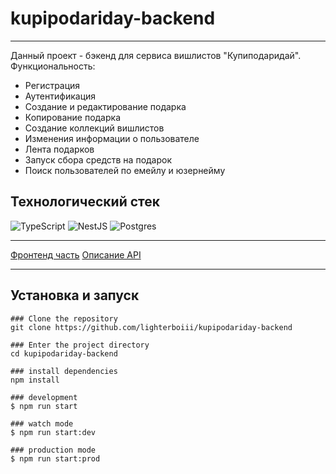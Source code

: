 # kupipodariday-backend
____
Данный проект - бэкенд для сервиса вишлистов "Купиподаридай". Функциональность:
- Регистрация
- Аутентификация
- Создание и редактирование подарка
- Копирование подарка
- Создание коллекций вишлистов
- Изменения информации о пользователе
- Лента подарков
- Запуск сбора средств на подарок
- Поиск пользователей по емейлу и юзернейму

## Технологический стек
![TypeScript](https://img.shields.io/badge/typescript-%23007ACC.svg?style=for-the-badge&logo=typescript&logoColor=white)
![NestJS](https://img.shields.io/badge/nestjs-%23E0234E.svg?style=for-the-badge&logo=nestjs&logoColor=white)
![Postgres](https://img.shields.io/badge/postgres-%23316192.svg?style=for-the-badge&logo=postgresql&logoColor=white)
____
[Фронтенд часть](https://github.com/yandex-praktikum/kupipodariday-frontend)
[Описание API](https://app.swaggerhub.com/apis/zlocate/KupiPodariDay/1.0.0)
____
## Установка и запуск
```
### Clone the repository
git clone https://github.com/lighterboiii/kupipodariday-backend

### Enter the project directory
cd kupipodariday-backend

### install dependencies
npm install

### development
$ npm run start

### watch mode
$ npm run start:dev

### production mode
$ npm run start:prod
```
